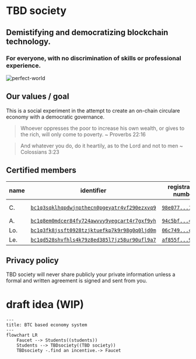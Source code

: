 # TBD society

## Demistifying and democratizing blockchain technology.

### For everyone, with no discrimination of skills or professional experience.

![perfect-world](https://github.com/user-attachments/assets/e30e84b8-5544-4301-a9fc-6da89f09e088)

## Our values / goal

This is a social experiment in the attempt to create an on-chain circulare economy with a democratic governance.

> Whoever oppresses the poor to increase his own wealth, or gives to the rich, will only come to poverty. ~ Proverbs 22:16

> And whatever you do, do it heartily, as to the Lord and not to men ~ Colossians 3:23

## Certified members

| name | identifier | registration number | certificate |
|------|------------|---------------------|-------------|
| C. | [`bc1q3sqklhqpdwjnpthecn0pgeyatr4vf290ezxvq9`](https://mempool.space/address/bc1q3sqklhqpdwjnpthecn0pgeyatr4vf290ezxvq9) | [`98e077...1c84ac`](https://mempool.space/tx/98e07795a8ca6452088ba64c2de4802c2c16ee733b6718da5a8a436ed31c84ac) | in progress |
| A. | [`bc1q8em0mdcer84fy724awvvy9yegcart4r7gxf9yh`](https://mempool.space/address/bc1q8em0mdcer84fy724awvvy9yegcart4r7gxf9yh) | [`94c5bf...442515`](https://mempool.space/tx/94c5bf1f0373c0cc4924c454719ca0a89728697d160cca05fa79fc12e9442515) | pending |
| Lo. | [`bc1q3fk8jssft0928tzjktuefkp7k9r98g0q0ljd0m`](https://mempool.space/address/bc1q3fk8jssft0928tzjktuefkp7k9r98g0q0ljd0m) | [`06c749...c1b6cf`](https://mempool.space/tx/06c74924a411095ec6072f17005209daf05cf66eb87bce0d8c0c8201fac1b6cf) | to renew |
| Le. | [`bc1qd528shvfhls4k79z8ed385l7jz58ur90ufl9a7`](https://mempool.space/address/bc1qd528shvfhls4k79z8ed385l7jz58ur90ufl9a7) | [`af855f...97153f`](https://mempool.space/tx/af855f8dcaad737e05365733b89995c7ffd6ab75f46021ff2b4f5b318297153f) | to renew |

## Privacy policy

TBD society will never share publicly your private information unless a formal and written agreement is signed and sent from you.

# draft idea (WIP)

```mermaid
---
title: BTC based economy system
---
flowchart LR
    Faucet --> Students((students))
    Students --> TBDsociety((TBD society))
    TBDsociety -.find an incentive.-> Faucet
```
